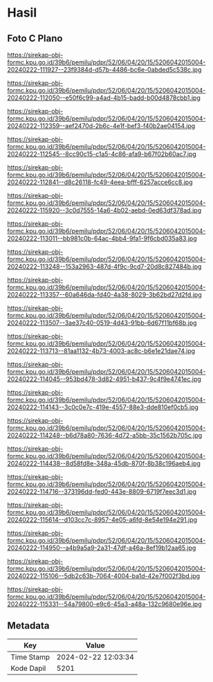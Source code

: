 # Hasil

## Foto C Plano

https://sirekap-obj-formc.kpu.go.id/39b6/pemilu/pdpr/52/06/04/20/15/5206042015004-20240222-111927--23f9384d-d57b-4486-bc6e-0abded5c538c.jpg

https://sirekap-obj-formc.kpu.go.id/39b6/pemilu/pdpr/52/06/04/20/15/5206042015004-20240222-112050--e50f6c99-a4ad-4b15-badd-b00d4878cbb1.jpg

https://sirekap-obj-formc.kpu.go.id/39b6/pemilu/pdpr/52/06/04/20/15/5206042015004-20240222-112359--aef2470d-2b6c-4e1f-bef3-f40b2ae04154.jpg

https://sirekap-obj-formc.kpu.go.id/39b6/pemilu/pdpr/52/06/04/20/15/5206042015004-20240222-112545--8cc90c15-c1a5-4c86-afa9-b67f02b60ac7.jpg

https://sirekap-obj-formc.kpu.go.id/39b6/pemilu/pdpr/52/06/04/20/15/5206042015004-20240222-112841--d8c26118-fc49-4eea-bfff-6257acce6cc8.jpg

https://sirekap-obj-formc.kpu.go.id/39b6/pemilu/pdpr/52/06/04/20/15/5206042015004-20240222-115920--3c0d7555-14a6-4b02-aebd-0ed63df378ad.jpg

https://sirekap-obj-formc.kpu.go.id/39b6/pemilu/pdpr/52/06/04/20/15/5206042015004-20240222-113011--bb981c0b-64ac-4bb4-9fa1-9f6cbd035a83.jpg

https://sirekap-obj-formc.kpu.go.id/39b6/pemilu/pdpr/52/06/04/20/15/5206042015004-20240222-113248--153a2963-487d-4f9c-9cd7-20d8c827484b.jpg

https://sirekap-obj-formc.kpu.go.id/39b6/pemilu/pdpr/52/06/04/20/15/5206042015004-20240222-113357--60a646da-fd40-4a38-8029-3b62bd27d2fd.jpg

https://sirekap-obj-formc.kpu.go.id/39b6/pemilu/pdpr/52/06/04/20/15/5206042015004-20240222-113507--3ae37c40-0519-4d43-91bb-6d67f11bf68b.jpg

https://sirekap-obj-formc.kpu.go.id/39b6/pemilu/pdpr/52/06/04/20/15/5206042015004-20240222-113713--81aa1132-4b73-4003-ac8c-b6e1e21dae74.jpg

https://sirekap-obj-formc.kpu.go.id/39b6/pemilu/pdpr/52/06/04/20/15/5206042015004-20240222-114045--953bd478-3d82-4951-b437-9c4f9e4741ec.jpg

https://sirekap-obj-formc.kpu.go.id/39b6/pemilu/pdpr/52/06/04/20/15/5206042015004-20240222-114143--3c0c0e7c-419e-4557-88e3-dde810ef0cb5.jpg

https://sirekap-obj-formc.kpu.go.id/39b6/pemilu/pdpr/52/06/04/20/15/5206042015004-20240222-114248--b6d78a80-7636-4d72-a5bb-35c1562b705c.jpg

https://sirekap-obj-formc.kpu.go.id/39b6/pemilu/pdpr/52/06/04/20/15/5206042015004-20240222-114438--8d58fd8e-348a-45db-870f-8b38c196aeb4.jpg

https://sirekap-obj-formc.kpu.go.id/39b6/pemilu/pdpr/52/06/04/20/15/5206042015004-20240222-114716--373196dd-fed0-443e-8809-6719f7eec3d1.jpg

https://sirekap-obj-formc.kpu.go.id/39b6/pemilu/pdpr/52/06/04/20/15/5206042015004-20240222-115614--d103cc7c-8957-4e05-a6fd-8e54e194e291.jpg

https://sirekap-obj-formc.kpu.go.id/39b6/pemilu/pdpr/52/06/04/20/15/5206042015004-20240222-114950--a4b9a5a9-2a31-47df-a46a-8ef19b12aa65.jpg

https://sirekap-obj-formc.kpu.go.id/39b6/pemilu/pdpr/52/06/04/20/15/5206042015004-20240222-115106--5db2c63b-7064-4004-ba1d-42e7f002f3bd.jpg

https://sirekap-obj-formc.kpu.go.id/39b6/pemilu/pdpr/52/06/04/20/15/5206042015004-20240222-115331--54a79800-e9c6-45a3-a48a-132c9680e96e.jpg


## Metadata

| Key        | Value               |
| ---------- | ------------------- |
| Time Stamp | 2024-02-22 12:03:34 |
| Kode Dapil | 5201                |



